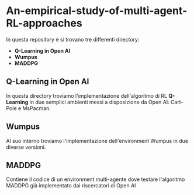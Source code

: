 # An-empirical-study-of-multi-agent-RL-approaches

In questa repository è si trovano tre differenti directory:

- **Q-Learning in Open AI**
- **Wumpus**
- **MADDPG**

## Q-Learning in Open AI
In questa directory troviamo l'implementazione dell'algoritmo di RL **Q-Learning** in due semplici ambienti messi a disposizione da Open AI: Cart-Pole e MsPacman.

## Wumpus
Al suo interno troviamo l'implementazione dell'environment Wumpus in due diverse versioni.

## MADDPG
Contiene il codice di un environment multi-agente dove testare l'algoritmo MADDPG già implementato dai riscercatori di Open AI
